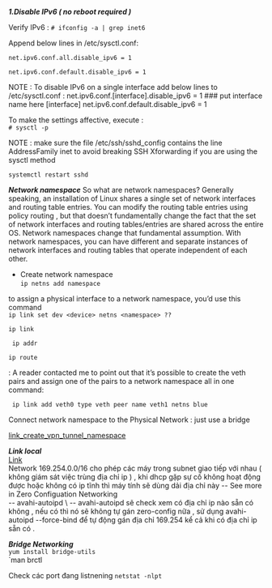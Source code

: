 ***1.Disable IPv6 ( no reboot required )***

Verify IPv6 : `# ifconfig -a | grep inet6`

Append below lines in /etc/sysctl.conf:

`net.ipv6.conf.all.disable_ipv6 = 1`

`net.ipv6.conf.default.disable_ipv6 = 1`

NOTE : To disable IPv6 on a single interface add below lines to /etc/sysctl.conf :
net.ipv6.conf.[interface].disable_ipv6 = 1 ### put interface name here [interface]
net.ipv6.conf.default.disable_ipv6 = 1


 To make the settings affective, execute :\
 `# sysctl -p`
 
 NOTE : make sure the file /etc/ssh/sshd_config contains the line AddressFamily inet to avoid breaking SSH Xforwarding if you are using the sysctl method
 
 ` systemctl restart sshd `
 
 ***Network namespace***
 So what are network namespaces? Generally speaking, an installation of Linux shares a single set of network interfaces and routing table entries. You can modify the routing table entries using policy routing , but that doesn’t fundamentally change the fact that the set of network interfaces and routing tables/entries are shared across the entire OS. Network namespaces change that fundamental assumption. With network namespaces, you can have different and separate instances of network interfaces and routing tables that operate independent of each other.
 
 - Create network namespace \
 `ip netns add namespace`
  
 to assign a physical interface to a network namespace, you’d use this command \
 `ip link set dev <device> netns <namespace> ?? ` 
 
 ` ip link `
 
 ` ip addr`
 
 ` ip route `
 
 : A reader contacted me to point out that it’s possible to create the veth pairs and assign one of the pairs to a network namespace all in one command:
 
 
 ` ip link add veth0 type veth peer name veth1 netns blue`
  
 
 Connect network namespace to the Physical Network : just use a bridge 
 
 [link_create_vpn_tunnel_namespace](https://howto.lintel.in/run-openvpn-tunnel-inside-network-namespace/)
 
 
 
 ***Link local*** \
 [Link](https://en.wikipedia.org/wiki/Link-local_address) \
 Network 169.254.0.0/16 cho phép các máy trong subnet giao tiếp với nhau ( không giám sát việc trùng địa chỉ ip ) , khi dhcp gặp sự cố không hoạt động được hoặc không có ip tĩnh thì máy tính sẽ dùng dải địa chỉ này 
-- See more in Zero Configuation Networking \
-- avahi-autoipd \ 
-- avahi-autoipd sẽ check xem có địa chỉ ip nào sẵn có không , nếu có thì nó sẽ không tự gán zero-config nữa , sử dụng avahi-autoipd --force-bind để tự  động gán địa chỉ 169.254 kể cả  khi có địa chỉ ip sẵn có . 


***Bridge Networking***\
`yum install bridge-utils`  \
`man brctl 

Check các port đang listnening `netstat -nlpt`






